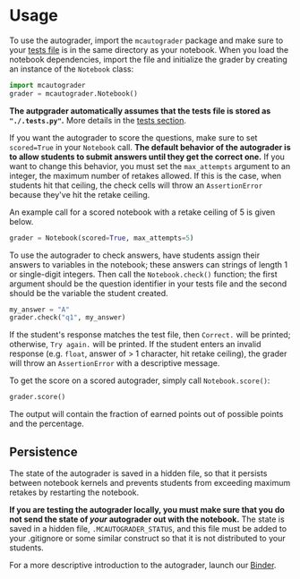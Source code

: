 # Usage

To use the autograder, import the `mcautograder` package and make sure to your [tests file](tests.html) is in the same directory as your notebook. When you load the notebook dependencies, import the file and initialize the grader by creating an instance of the `Notebook` class:

```python
import mcautograder
grader = mcautograder.Notebook()
```

**The autpgrader automatically assumes that the tests file is stored as `"./.tests.py"`.** More details in the [tests section](tests.html).

If you want the autograder to score the questions, make sure to set `scored=True` in your `Notebook` call. **The default behavior of the autograder is to allow students to submit answers until they get the correct one.** If you want to change this behavior, you must set the `max_attempts` argument to an integer, the maximum number of retakes allowed. If this is the case, when students hit that ceiling, the check cells will throw an `AssertionError` because they've hit the retake ceiling.

An example call for a scored notebook with a retake ceiling of 5 is given below.

```python
grader = Notebook(scored=True, max_attempts=5)
```

To use the autograder to check answers, have students assign their answers to variables in the notebook; these answers can strings of length 1 or single-digit integers. Then call the `Notebook.check()` function; the first argument should be the question identifier in your tests file and the second should be the variable the student created.

```python
my_answer = "A"
grader.check("q1", my_answer)
```

If the student's response matches the test file, then `Correct.` will be printed; otherwise, `Try again.` will be printed. If the student enters an invalid response (e.g. `float`, answer of > 1 character, hit retake ceiling), the grader will throw an `AssertionError` with a descriptive message.

To get the score on a scored autograder, simply call `Notebook.score()`:

```python
grader.score()
```

The output will contain the fraction of earned points out of possible points and the percentage.

## Persistence

The state of the autograder is saved in a hidden file, so that it persists between notebook kernels and prevents students from exceeding maximum retakes by restarting the notebook. 

**If you are testing the autograder locally, you must make sure that you do not send the state of _your_ autograder out with the notebook.** The state is saved in a hidden file, `.MCAUTOGRADER_STATUS`, and this file must be added to your .gitignore or some similar construct so that it is not distributed to your students.

For a more descriptive introduction to the autograder, launch our [Binder](https://mybinder.org/v2/gh/chrispyles/mcautograder/master?filepath=demo/mcautograder-demo.ipynb).